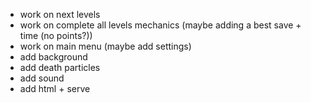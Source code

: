 - work on next levels
- work on complete all levels mechanics (maybe adding a best save + time (no points?))
- work on main menu (maybe add settings)
- add background
- add death particles
- add sound
- add html + serve
